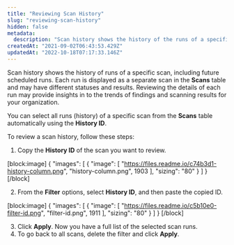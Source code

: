 ```yaml
---
title: "Reviewing Scan History"
slug: "reviewing-scan-history"
hidden: false
metadata: 
  description: "Scan history shows the history of the runs of a specific scan. This view enables you to see the status, results and settings of each run and the next scheduled run of the original scan."
createdAt: "2021-09-02T06:43:53.429Z"
updatedAt: "2022-10-18T07:17:33.146Z"
---
```

Scan history shows the history of runs of a specific scan, including future scheduled runs. Each run is displayed as a separate scan in the **Scans** table and may have different statuses and results. Reviewing the details of each run may provide insights in to the trends of findings and scanning results for your organization. 

You can select all runs (history) of a specific scan from the **Scans** table automatically using the **History ID**. 

To review a scan history, follow these steps:

1. Copy the **History ID** of the scan you want to review.

[block:image]
{
  "images": [
    {
      "image": [
        "https://files.readme.io/c74b3d1-history-column.png",
        "history-column.png",
        1903
      ],
      "sizing": "80"
    }
  ]
}
[/block]



2. From the **Filter** options, select **History ID**, and then paste the copied ID.

[block:image]
{
  "images": [
    {
      "image": [
        "https://files.readme.io/c5b10e0-filter-id.png",
        "filter-id.png",
        1911
      ],
      "sizing": "80"
    }
  ]
}
[/block]



3. Click **Apply**. Now you have a full list of the selected scan runs. 
4. To go back to all scans, delete the filter and click **Apply**.
